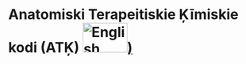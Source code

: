 # Anatomiski Terapeitiskie Ķīmiskie kodi (ATĶ) [<img src="https://github.com/google/region-flags/blob/gh-pages/svg/LV.svg" width="90" height="60" alt="English">)](https://github.com/expect-digital/atc/README.md)

